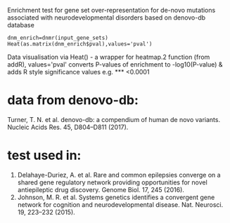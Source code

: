 

Enrichment test for gene set over-representation for de-novo mutations associated with neurodevelopmental disorders based on denovo-db database

``
dnm_enrich=dnmr(input_gene_sets)
``
``
Heat(as.matrix(dnm_enrich$pval),values='pval')
``

Data visualisation via Heat() - a wrapper for heatmap.2 function (from addR), values='pval' converts P-values of enrichment to -log10(P-value) & adds R style significance values e.g. *** <0.0001


# data from denovo-db:
Turner, T. N. et al. denovo-db: a compendium of human de novo variants. Nucleic Acids Res. 45, D804–D811 (2017).

# test used in:
1.  Delahaye-Duriez, A. et al. Rare and common epilepsies converge on a shared gene regulatory network providing opportunities for novel antiepileptic drug discovery. Genome Biol. 17, 245 (2016).
2.  Johnson, M. R. et al. Systems genetics identifies a convergent gene network for cognition and neurodevelopmental disease. Nat. Neurosci. 19, 223–232 (2015).


